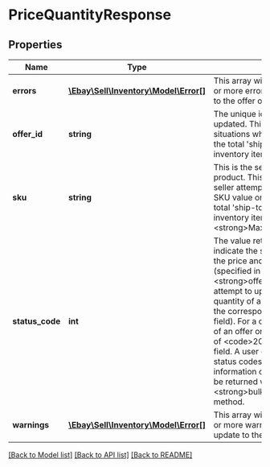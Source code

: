 # PriceQuantityResponse

## Properties
Name | Type | Description | Notes
------------ | ------------- | ------------- | -------------
**errors** | [**\Ebay\Sell\Inventory\Model\Error[]**](Error.md) | This array will be returned if there were one or more errors associated with the update to the offer or inventory item record. | [optional] 
**offer_id** | **string** | The unique identifier of the offer that was updated. This field will not be returned in situations where the seller is only updating the total &#x27;ship-to-home&#x27; quantity of an inventory item record. | [optional] 
**sku** | **string** | This is the seller-defined SKU value of the product. This field is returned whether the seller attempted to update an offer with the SKU value or just attempted to update the total &#x27;ship-to-home&#x27; quantity of an inventory item record.&lt;br&gt;&lt;br&gt;&lt;strong&gt;Max Length&lt;/strong&gt;: 50&lt;br&gt; | [optional] 
**status_code** | **int** | The value returned in this container will indicate the status of the attempt to update the price and/or quantity of the offer (specified in the corresponding &lt;strong&gt;offerId&lt;/strong&gt; field) or the attempt to update the total &#x27;ship-to-home&#x27; quantity of an inventory item (specified in the corresponding &lt;strong&gt;sku&lt;/strong&gt; field). For a completely successful update of an offer or inventory item record, a value of &lt;code&gt;200&lt;/code&gt; will appear in this field.  A user can view the &lt;strong&gt;HTTP status codes&lt;/strong&gt; section for information on other status codes that may be returned with the &lt;strong&gt;bulkUpdatePriceQuantity&lt;/strong&gt; method. | [optional] 
**warnings** | [**\Ebay\Sell\Inventory\Model\Error[]**](Error.md) | This array will be returned if there were one or more warnings associated with the update to the offer or inventory item record. | [optional] 

[[Back to Model list]](../../README.md#documentation-for-models) [[Back to API list]](../../README.md#documentation-for-api-endpoints) [[Back to README]](../../README.md)

